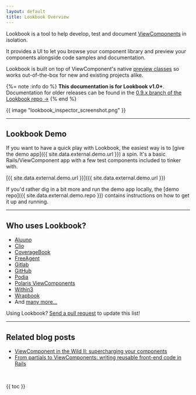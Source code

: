 ```yaml
---
layout: default
title: Lookbook Overview
---
```


Lookbook is a tool to help develop, test and document [ViewComponents](https://viewcomponent.org) in isolation.

It provides a UI to let you browse your component library and preview your components alongside code samples and documentation.

Lookbook is built on top of ViewComponent's native [preview classes](https://viewcomponent.org/guide/previews.html) so works out-of-the-box for new and existing projects alike.

{%= note :info do %}
**This documentation is for Lookbook v1.0+**. Documentation for older releases can be found in the [0.9.x branch of the Lookbook repo &rarr;](https://github.com/ViewComponent/lookbook/tree/0.9.x)
{% end %}

{{ image "lookbook_inspector_screenshot.png" }}

---

## Lookbook Demo

If you want to have a quick play with Lookbook, the easiest way is to [give the demo app]({{ site.data.external.demo.url }}) a spin. It's a basic Rails/ViewComponent app with a few test components included to tinker with.

[{{ site.data.external.demo.url }}]({{ site.data.external.demo.url }})

If you'd rather dig in a bit more and run the demo app locally, the [demo repo]({{ site.data.external.demo.repo }}) contains instructions on how to get it up and running.

---

## Who uses Lookbook?

* [Aluuno](https://aluuno.com/)
* [Clio](https://www.clio.com/)
* [CoverageBook](https://coveragebook.com/)
* [FreeAgent](https://www.freeagent.com/)
* [Gitlab](https://www.gitlab.com/)
* [GitHub](https://www.github.com/)
* [Podia](https://www.podia.com/)
* [Polaris ViewComponents](https://github.com/baoagency/polaris_view_components)
* [Within3](https://within3.com/)
* [Wrapbook](https://wrapbook.com/)
* And [many more...](https://github.com/ViewComponent/lookbook/network/dependents?package_id=UGFja2FnZS0xMDM0MzQ1)

Using Lookbook? [Send a pull request](https://github.com/ViewComponent/lookbook/edit/main/docs/src/guide/index.md) to update this list!

---

## Related blog posts

* [ViewComponent in the Wild II: supercharging your components](https://evilmartians.com/chronicles/viewcomponent-in-the-wild-supercharging-your-components)
* [From partials to ViewComponents: writing reusable front-end code in Rails](https://dev.to/nejremeslnici/from-partials-to-viewcomponents-writing-reusable-front-end-code-in-rails-1c9o)

<br>


{{ toc }}
